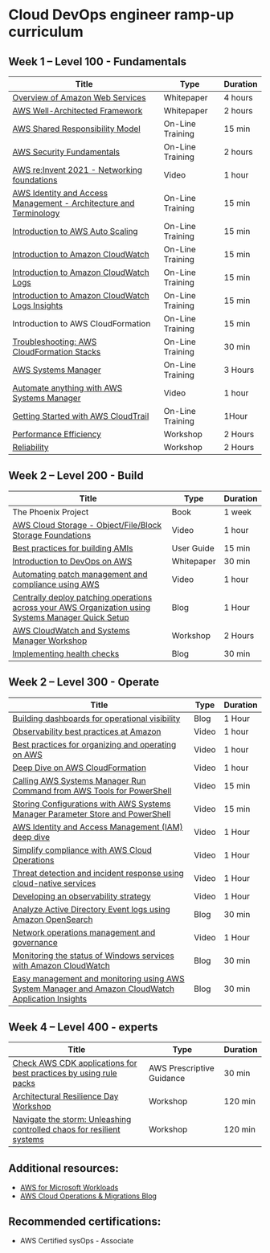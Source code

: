# Cloud DevOps engineer ramp-up curriculum

## Week 1 – Level 100 - Fundamentals

| Title | Type | Duration |
| --- | --- | --- |
| [Overview of Amazon Web Services](https://docs.aws.amazon.com/whitepapers/latest/aws-overview/introduction.html) | Whitepaper | 4 hours |
| [AWS Well-Architected Framework](https://docs.aws.amazon.com/wellarchitected/latest/framework/welcome.html) | Whitepaper | 2 hours |
| [AWS Shared Responsibility Model](https://explore.skillbuilder.aws/learn/course/external/view/elearning/479/aws-identity-and-access-management-architecture-and-terminology) | On-Line Training | 15 min |
| [AWS Security Fundamentals](https://explore.skillbuilder.aws/learn/course/internal/view/elearning/48/aws-security-fundamentals-second-edition?src=detail2) | On-Line Training | 2 hours |
| [AWS re:Invent 2021 - Networking foundations](https://www.youtube.com/watch?v=4QoFt8so9hI) | Video | 1 hour |
| [AWS Identity and Access Management - Architecture and Terminology](https://explore.skillbuilder.aws/learn/course/external/view/elearning/479/aws-identity-and-access-management-architecture-and-terminology) | On-Line Training | 15 min |
| [Introduction to AWS Auto Scaling](https://explore.skillbuilder.aws/learn/course/external/view/elearning/124/introduction-to-aws-auto-scaling) | On-Line Training | 15 min |
| [Introduction to Amazon CloudWatch](https://www.aws.training/learningobject/video?id=16390) | On-Line Training | 15 min |
| [Introduction to Amazon CloudWatch Logs](https://explore.skillbuilder.aws/learn/course/external/view/elearning/191/introduction-to-amazon-cloudwatch-logs) | On-Line Training | 15 min |
| [Introduction to Amazon CloudWatch Logs Insights](https://explore.skillbuilder.aws/learn/course/external/view/elearning/265/introduction-to-amazon-cloudwatch-logs-insights) | On-Line Training | 15 min |
| Introduction to AWS CloudFormation | On-Line Training | 15 min |
| [Troubleshooting: AWS CloudFormation Stacks](https://explore.skillbuilder.aws/learn/course/internal/view/elearning/1336/troubleshooting-aws-cloudformation-stacks) | On-Line Training | 30 min |
| [AWS Systems Manager](https://explore.skillbuilder.aws/learn/course/external/view/elearning/456/aws-systems-manager) | On-Line Training | 3 Hours |
| [Automate anything with AWS Systems Manager](https://www.youtube.com/watch?v=AaI2xkW85yE) | Video | 1 hour |
| [Getting Started with AWS CloudTrail](https://explore.skillbuilder.aws/learn/course/external/view/elearning/193/getting-started-with-aws-cloudtrail) | On-Line Training | 1Hour |
| [Performance Efficiency](https://wellarchitectedlabs.com/performance-efficiency/) | Workshop | 2 Hours |
| [Reliability](https://wellarchitectedlabs.com/reliability/100_labs/) | Workshop | 2 Hours |

## Week 2 – Level 200 - Build

| Title | Type | Duration |
| --- | --- | --- |
| The Phoenix Project | Book | 1 week|
| [AWS Cloud Storage - Object/File/Block Storage Foundations](https://www.youtube.com/watch?v=YzpQsnz_6tY) | Video | 1 hour |
| [Best practices for building AMIs](https://docs.aws.amazon.com/AWSEC2/latest/WindowsGuide/windows-amis-guidelines.html) | User Guide | 15 min |
| [Introduction to DevOps on AWS](https://d0.awsstatic.com/whitepapers/AWS_DevOps.pdf) | Whitepaper | 30 min |
| [Automating patch management and compliance using AWS](https://www.youtube.com/watch?v=gL3baXQJvc0) | Video | 1 hour |
| [Centrally deploy patching operations across your AWS Organization using Systems Manager Quick Setup](https://aws.amazon.com/blogs/mt/centrally-deploy-patching-operations-across-your-aws-organization-using-systems-manager-quick-setup/) | Blog | 1 Hour |
| [AWS CloudWatch and Systems Manager Workshop](https://catalog.us-east-1.prod.workshops.aws/workshops/a8e9c6a6-0ba9-48a7-a90d-378a440ab8ba/en-US) | Workshop | 2 Hours |
| [Implementing health checks](https://aws.amazon.com/builders-library/implementing-health-checks/?did=ba_card&trk=ba_card) | Blog | 30 min |

## Week 2 – Level 300 - Operate

| Title | Type | Duration |
| --- | --- | --- |
| [Building dashboards for operational visibility](https://aws.amazon.com/builders-library/building-dashboards-for-operational-visibility/) | Blog | 1 Hour |
| [Observability best practices at Amazon](https://www.youtube.com/watch?v=zZPzXEBW4P8) | Video | 1 hour |
| [Best practices for organizing and operating on AWS](https://www.youtube.com/watch?v=Eeyd6BDpucw) | Video | 1 hour |
| [Deep Dive on AWS CloudFormation](/Users/shelldar/Amazon%20WorkDocs%20Drive/My%20Documents/UK%20SA/Deep%20Dive%20on%20AWS%20CloudFormation) | Video | 1 hour |
| [Calling AWS Systems Manager Run Command from AWS Tools for PowerShell](https://www.youtube.com/watch?v=WJmJPTixquc) | Video | 15 min |
| [Storing Configurations with AWS Systems Manager Parameter Store and PowerShell](https://www.youtube.com/watch?v=wz67TGaWhzA) | Video | 15 min |
| [AWS Identity and Access Management (IAM) deep dive](https://www.youtube.com/watch?v=YMj33ToS8cI) | Video | 1 Hour |
| [Simplify compliance with AWS Cloud Operations](https://www.youtube.com/watch?v=7bU4D6rggmY) | Video | 1 Hour |
| [Threat detection and incident response using cloud-native services](https://www.youtube.com/watch?v=lx4igENUPVg) | Video | 1 Hour |
| [Developing an observability strategy](https://www.youtube.com/watch?v=Ub3ATriFapQ) | Video | 1 Hour |
| [Analyze Active Directory Event logs using Amazon OpenSearch](https://aws.amazon.com/blogs/modernizing-with-aws/analyze-active-directory-event-logs-using-amazon-opensearch/) | Blog | 30 min |
| [Network operations management and governance](https://www.youtube.com/watch?v=bnuuxy73WXo) | Video | 1 Hour |
| [Monitoring the status of Windows services with Amazon CloudWatch](https://aws.amazon.com/blogs/mt/monitoring-the-status-of-windows-services-with-amazon-cloudwatch/) | Blog | 30 min |
| [Easy management and monitoring using AWS System Manager and Amazon CloudWatch Application Insights](https://aws.amazon.com/blogs/mt/easy-management-and-monitoring-using-aws-system-manager-and-amazon-cloudwatch-application-insights/) | Blog | 30 min |

## Week 4 – Level 400 - experts
| Title | Type | Duration |
| --- | --- | --- |
| [Check AWS CDK applications for best practices by using rule packs](https://docs.aws.amazon.com/prescriptive-guidance/latest/patterns/check-aws-cdk-applications-or-cloudformation-templates-for-best-practices-by-using-cdk-nag-rule-packs.html?did=pg_card&trk=pg_card) | AWS Prescriptive Guidance | 30 min |
| [Architectural Resilience Day Workshop](https://catalog.us-east-1.prod.workshops.aws/workshops/bead8108-c343-494c-b073-dac5b3180268/en-US) | Workshop | 120 min |
| [Navigate the storm: Unleashing controlled chaos for resilient systems](https://catalog.workshops.aws/fis-v2/en-US) | Workshop | 120 min |

## Additional resources:

- [AWS for Microsoft Workloads](https://www.youtube.com/playlist?list=PLhr1KZpdzukdJllxulUM7pMB7aJ2_FfTP)
- [AWS Cloud Operations & Migrations Blog](https://aws.amazon.com/blogs/mt/)

## Recommended certifications:

- AWS Certified sysOps - Associate